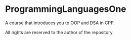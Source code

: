 # ProgrammingLanguagesOne
A course that introduces you to OOP and DSA in CPP. 

All rights are reserved to the author of the repository.
